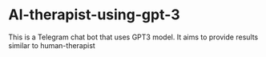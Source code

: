 # AI-therapist-using-gpt-3
This is a Telegram chat bot that uses GPT3 model. It aims to provide results similar to human-therapist

